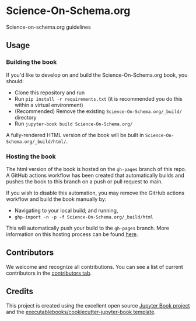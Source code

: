 # Science-On-Schema.org

Science-on-schema.org guidelines

## Usage

### Building the book

If you'd like to develop on and build the Science-On-Schema.org book, you should:

- Clone this repository and run
- Run `pip install -r requirements.txt` (it is recommended you do this within a virtual environment)
- (Recommended) Remove the existing `Science-On-Schema.org/_build/` directory
- Run `jupyter-book build Science-On-Schema.org/`

A fully-rendered HTML version of the book will be built in `Science-On-Schema.org/_build/html/`.

### Hosting the book

The html version of the book is hosted on the `gh-pages` branch of this repo. A GitHub actions workflow has been created that automatically builds and pushes the book to this branch on a push or pull request to main.

If you wish to disable this automation, you may remove the GitHub actions workflow and build the book manually by:

- Navigating to your local build; and running,
- `ghp-import -n -p -f Science-On-Schema.org/_build/html`

This will automatically push your build to the `gh-pages` branch. More information on this hosting process can be found [here](https://jupyterbook.org/publish/gh-pages.html#manually-host-your-book-with-github-pages).

## Contributors

We welcome and recognize all contributions. You can see a list of current contributors in the [contributors tab](https://github.com/datadavev/soso/graphs/contributors).

## Credits

This project is created using the excellent open source [Jupyter Book project](https://jupyterbook.org/) and the [executablebooks/cookiecutter-jupyter-book template](https://github.com/executablebooks/cookiecutter-jupyter-book).
